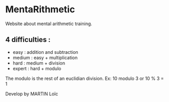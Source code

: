# MentaRithmetic
Website about mental arithmetic training.

## 4 difficulties : 
  - easy : addition and subtraction
  - medium : easy + multiplication
  - hard : medium + division
  - expert : hard + modulo
  
The modulo is the rest of an euclidian division.
Ex: 10 modulo 3  or 10 % 3  = 1   




Develop by MARTIN Loïc
